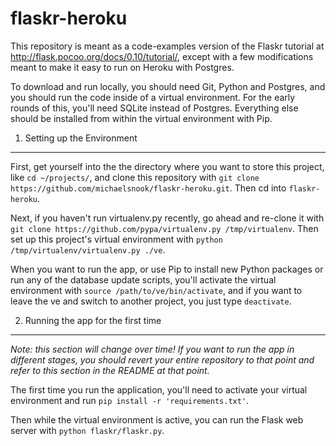 flaskr-heroku
=============

This repository is meant as a code-examples version of the Flaskr tutorial at
http://flask.pocoo.org/docs/0.10/tutorial/, except with a few modifications
meant to make it easy to run on Heroku with Postgres.

To download and run locally, you should need Git, Python and Postgres, and you should
run the code inside of a virtual environment. For the early rounds of this, you'll
need SQLite instead of Postgres. Everything else should be installed from within the virtual
environment with Pip.

1. Setting up the Environment
-----------------------------

First, get yourself into the the directory where you want to store this project,
like `cd ~/projects/`, and clone this repository with `git clone https://github.com/michaelsnook/flaskr-heroku.git`. Then cd into `flaskr-heroku`.

Next, if you haven't run virtualenv.py recently, go ahead and re-clone it with
`git clone https://github.com/pypa/virtualenv.py /tmp/virtualenv`. Then set up
this project's virtual environment with `python /tmp/virtualenv/virtualenv.py ./ve`.

When you want to run the app, or use Pip to install new Python packages or run
any of the database update scripts, you'll activate the virtual environment with
`source /path/to/ve/bin/activate`, and if you want to leave the ve and switch to another
project, you just type `deactivate`.

2. Running the app for the first time
-------------------------------------

*Note: this section will change over time! If you want to run the app in different
stages, you should revert your entire repository to that point and refer to this
section in the README at that point.*

The first time you run the application, you'll need to activate your virtual
environment and run `pip install -r 'requirements.txt'`.

Then while the virtual environment is active, you can run the Flask web server
with `python flaskr/flaskr.py`.
